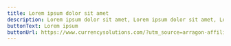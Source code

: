 ```yaml
---
title: Lorem ipsum dolor sit amet
description: Lorem ipsum dolor sit amet, Lorem ipsum dolor sit amet, Lorem ipsum dolor sit amet
buttonText: Lorem ipsum
buttonUrl: https://www.currencysolutions.com/?utm_source=arragon-affiliates
---
```


